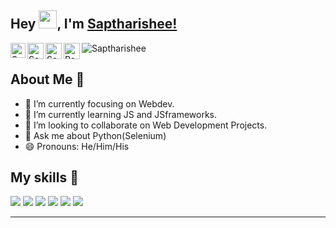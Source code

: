 ## Hey <img src="https://github.com/TheDudeThatCode/TheDudeThatCode/blob/master/Assets/Hi.gif" width="29px">, I'm [Saptharishee!](https://saptharishee.github.io/portfolio/) 
<a href="https://www.linkedin.com/in/saptharishee-m-3507941ba/">
  <img align="left" alt="Saptharishee - LinkedIn" width="24px" src="https://cdn.jsdelivr.net/npm/simple-icons@v3/icons/linkedin.svg"/>
</a>

<a href="https://twitter.com/saptharishee">
  <img align="left" width="26px"  alt="Saptharishee - twitter" src="https://cdn.jsdelivr.net/npm/simple-icons@v3/icons/twitter.svg" />
</a>

<a href="mailto:saptharisheemuthu@gmail.com">
  <img align="left" alt="Saptharishee- Mail" width="26px" src="https://img.icons8.com/ios-glyphs/30/000000/new-post.png"/>
</a>
<a href="https://saptharishee.github.io/portfolio/">
  <img align="left" alt="Portfolio" width="26px" src="https://cdn.jsdelivr.net/npm/simple-icons@v3/icons/nucleo.svg"/>
</a>
<img src="https://komarev.com/ghpvc/?username=saptharishee" alt="Saptharishee"/>

## About Me 🚀
- 🔭 I’m currently focusing on Webdev.
- 🌱 I’m currently learning JS and JSframeworks.
- 👯 I’m looking to collaborate on Web Development Projects.
- 💬 Ask me about Python(Selenium)
- 😄 Pronouns: He/Him/His
## My skills 🚀
![](https://img.shields.io/badge/Python-563D7C?style=for-the-badge&logo=Python&logoColor=white)
![](https://img.shields.io/badge/C-563D7C?style=for-the-badge&logo=C&logoColor=blue)
![](https://img.shields.io/badge/HTML5-E34F26?style=for-the-badge&logo=html5&logoColor=white)
![](https://img.shields.io/badge/CSS3-1572B6?style=for-the-badge&logo=css3&logoColor=white)
![](https://img.shields.io/badge/Bootstrap-563D7C?style=for-the-badge&logo=bootstrap&logoColor=white)
![](https://img.shields.io/badge/JavaScript-F7DF1E?style=for-the-badge&logo=javascript&logoColor=black)


<hr>
